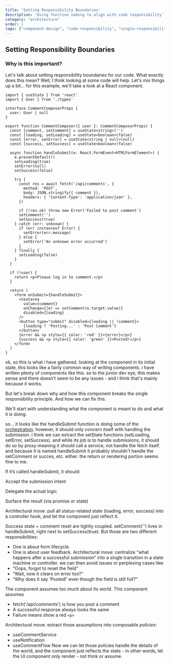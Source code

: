 ```yaml
---
title: 'Setting Responsibility Boundaries'
description: 'Using function naming to align with code responsibility'
category: "architecture"
order: 1
tags: ["component-design", "code-responsibility", "single-responsibility"]
---
```


## Setting Responsibility Boundaries

### Why is this important?

Let's talk about setting responsibility boundaries for our code. What exactly does this mean? Well, I think looking at some code will help. Let's mix things up a bit... for this example, we'll take a look at a React component.

```tsx
import { useState } from 'react'
import { User } from './types'

interface CommentComposerProps {
  user: User | null
}

export function CommentComposer({ user }: CommentComposerProps) {
  const [comment, setComment] = useState<string>('')
  const [loading, setLoading] = useState<boolean>(false)
  const [error, setError] = useState<string | null>(null)
  const [success, setSuccess] = useState<boolean>(false)

  async function handleSubmit(e: React.FormEvent<HTMLFormElement>) {
    e.preventDefault()
    setLoading(true)
    setError(null)
    setSuccess(false)

    try {
      const res = await fetch('/api/comments', {
        method: 'POST',
        body: JSON.stringify({ comment }),
        headers: { 'Content-Type': 'application/json' },
      })

      if (!res.ok) throw new Error('Failed to post comment')
      setComment('')
      setSuccess(true)
    } catch (err: unknown) {
      if (err instanceof Error) {
        setError(err.message)
      } else {
        setError('An unknown error occurred')
      }
    } finally {
      setLoading(false)
    }
  }

  if (!user) {
    return <p>Please log in to comment.</p>
  }

  return (
    <form onSubmit={handleSubmit}>
      <textarea
        value={comment}
        onChange={(e) => setComment(e.target.value)}
        disabled={loading}
      />
      <button type="submit" disabled={loading || !comment}>
        {loading ? 'Posting...' : 'Post Comment'}
      </button>
      {error && <p style={{ color: 'red' }}>{error}</p>}
      {success && <p style={{ color: 'green' }}>Posted!</p>}
    </form>
  )
}
```
ok, so this is what i have gathered. looking at the component in its initial state, this looks like a fairly common way of writing components. i have written plenty of components like this. so to the junior dev eye, this makes sense and there doesn't seem to be any issues - and i think that's mainly because it works.

But let's break down why and how this component breaks the single responsibility principle. And how we can fix this.

We'll start with understanding what the component is meant to do and what it is doing.


so... it looks like the handleSubmit function is doing some of the [orchestration](/mindset/glossary#orchestration). however, it should only concern itself with handling the submission. i think we can extract the setState functions (setLoading, setError, setSuccess). and while its job is to handle submissions, it should do so by proxy meaning it should call a service, not handle the fetch itself. and because it is named handleSubmit it probably shouldn't handle the setComment or succes, etc. either. the return or rendering portion seems fine to me.

If it’s called handleSubmit, it should:

Accept the submission intent

Delegate the actual logic

Surface the result (via promise or state)

Architectural move: pull all status-related state (loading, error, success) into a controller hook, and let the component just reflect it.

Success state + comment reset are tightly coupled. setComment('') lives in handleSubmit, right next to setSuccess(true).
But those are two different responsibilities:
- One is about form lifecycle.
- One is about user feedback.
Architectural move: centralize “what happens after a successful submission” into a single transition in a state machine or controller. we can then avoid issues or perplexing cases like:
- “Oops, forgot to reset the field”
- “Wait, now it clears on error too?”
- “Why does it say ‘Posted!’ even though the field is still full?”

The component assumes too much about its world. This component assumes
- fetch('/api/comments') is how you post a comment
- A successful response always looks the same
- Failure means show a red `<p>`

Architectural move: extract those assumptions into composable _policies_:
- useCommentService
- useNotification
- useCommentFlow
Now we can let those policies handle the details of the world, and the component just reflects the state - in other words, let the UI component only render - not think or assume.
